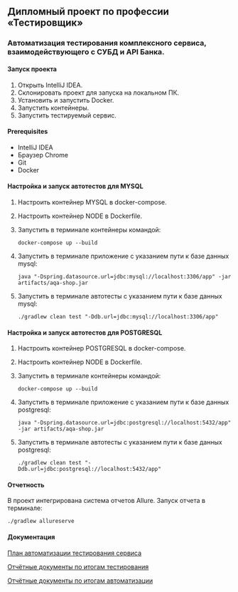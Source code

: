 ## Дипломный проект по профессии «Тестировщик»
### Автоматизация тестирования комплексного сервиса, взаимодействующего с СУБД и API Банка.

#### Запуск проекта
1. Открыть IntelliJ IDEA.
2. Склонировать проект для запуска на локальном ПК.
3. Установить и запустить Docker.
4. Запустить контейнеры.
5. Запустить тестируемый сервис.

#### Prerequisites
- IntelliJ IDEA
- Браузер Chrome
- Git
- Docker


#### Настройка и запуск автотестов для MYSQL
1. Настроить контейнер MYSQL в docker-compose.
2. Настроить контейнер NODE в Dockerfile.
3. Запустить в терминале контейнеры командой:

   `docker-compose up --build`

4. Запустить в терминале приложение с указанием пути к базе данных mysql:

   `java "-Dspring.datasource.url=jdbc:mysql://localhost:3306/app" -jar artifacts/aqa-shop.jar`

5. Запустить в терминале автотесты с указанием пути к базе данных mysql:

   `./gradlew clean test "-Ddb.url=jdbc:mysql://localhost:3306/app"`

#### Настройка и запуск автотестов для POSTGRESQL
1. Настроить контейнер POSTGRESQL в docker-compose.
2. Настроить контейнер NODE в Dockerfile.
3. Запустить в терминале контейнеры командой:

   `docker-compose up --build`

4. Запустить в терминале приложение с указанием пути к базе данных postgresql:

   `java "-Dspring.datasource.url=jdbc:postgresql://localhost:5432/app" -jar artifacts/aqa-shop.jar`

5. Запустить в терминале автотесты с указанием пути к базе данных postgresql:

   `./gradlew clean test "-Ddb.url=jdbc:postgresql://localhost:5432/app"`

#### Отчетность
В проект интегрирована система отчетов Allure. Запуск отчета в терминале:

   `./gradlew allureserve`


#### Документация

[План автоматизации тестирования сервиса](https://github.com/Viktorinaaa/Diplom/blob/aae8992c771f9ccf7d490a764526cde13125e122/docs/Plan.md)

[Отчётные документы по итогам тестирования]()

[Отчётные документы по итогам автоматизации]()


